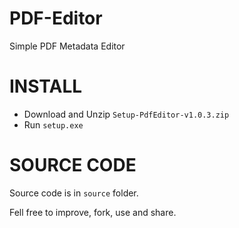 # PDF-Editor
Simple PDF Metadata Editor

# INSTALL
* Download and Unzip `Setup-PdfEditor-v1.0.3.zip`
* Run `setup.exe`

# SOURCE CODE
Source code is in `source` folder.


Fell free to improve, fork, use and share.